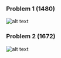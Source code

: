### Problem 1 (1480)

![alt text](https://github.com/ThakurSaad/problem-solving-easy/blob/main/assets/problem-1.png)

### Problem 2 (1672)

![alt text](https://github.com/ThakurSaad/problem-solving-easy/blob/main/assets/problem-2.png)
